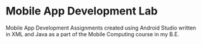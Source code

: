 # Mobile App Development Lab
Mobile App Development Assignments created using Android Studio written in XML and Java as a part of the Mobile Computing course in my B.E.
